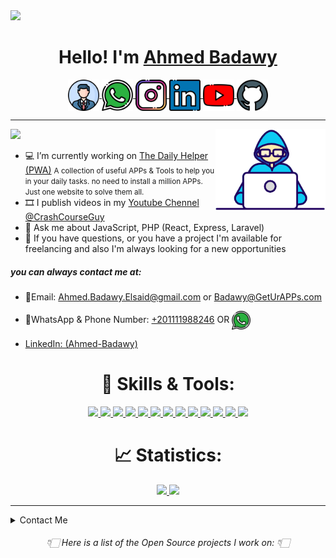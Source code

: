 <a href="https://github.com/MilkFlavor">
    <img src="https://i.pinimg.com/originals/2a/a0/87/2aa087672753cba980f983a6f8336761.jpg">
</a>

<h1 align="center">
	Hello! I'm
	<a href="https://geturapps.com/intro/" target="_blank">Ahmed Badawy</a>
</h1>

<p align="center">
<a href="https://geturapps.com/intro/" target="_blank" align="center">
    <img width="50px" align="center" src="https://github.com/Ahmed-Badawy/Ahmed-Badawy/blob/master/assets/cv.svg" />
</a>

<a href="https://wa.me/201111988246?text=Hello" target="_blank" align="center">
    <img width="50px" align="center" src="https://github.com/Ahmed-Badawy/Ahmed-Badawy/blob/master/assets/whatsapp.svg" />
</a>

<!-- <a href="https://www.facebook.com/Badawy.A7mad" target="_blank" align="center">
    <img
        width="50px"
        align="center"
        src="https://github.com/Ahmed-Badawy/Ahmed-Badawy/blob/master/assets/facebook.svg"
    />
</a> -->

<a href="http://instagram.com/badawy.a7mad/" target="_blank" align="center">
    <img
        width="50px"
        align="center"
        src="https://github.com/Ahmed-Badawy/Ahmed-Badawy/blob/master/assets/instagram.svg"
    />
</a>

<!-- <a href="https://twitter.com/Badawy_A7mad/" target="_blank" align="center">
    <img
        width="50px"
        align="center"
        src="https://github.com/Ahmed-Badawy/Ahmed-Badawy/blob/master/assets/twitter.svg"
    />
</a> -->

<a href="https://linkedin.com/in/Ahmed-Badawy/" target="_blank" align="center"> 
<img width="50px" align="center" src="https://github.com/Ahmed-Badawy/Ahmed-Badawy/blob/master/assets/linkedin.svg" />
</a>

<a href="https://www.youtube.com/@CrashCourseGuy" target="_blank" align="center" >
<img width="50px" align="center" src="https://github.com/Ahmed-Badawy/Ahmed-Badawy/blob/master/assets/youtube.svg" />
</a>

<a  href="https://github.com/Ahmed-Badawy/" target="_blank" align="center">
    <img
        width="50px"
        align="center"
        src="https://github.com/Ahmed-Badawy/Ahmed-Badawy/blob/master/assets/github.svg"
    />
</a>
</p>

---

<a  href="https://geturapps.com/intro/" target="_blank">
	<img
		width="35%"
		align="right"
		src="https://github.com/Ahmed-Badawy/Ahmed-Badawy/blob/master/assets/coding.gif"
	/>
</a>

![](https://komarev.com/ghpvc/?username=Ahmed-Badawy&color=blue)

- 💻 I’m currently working on [The Daily Helper
  (PWA)](https://geturapps.com/daily-helper/)
  <small>
  A collection of useful APPs & Tools to help you in your daily tasks. no need
  to install a million APPs. Just one website to solve them all.
  </small >
- 🎞️ I publish videos in my [Youtube
  Chennel @CrashCourseGuy](https://www.youtube.com/@CrashCourseGuy)
- 💬 Ask me about
  JavaScript, PHP (React, Express, Laravel)
- 💼 If you have questions, or you have a project I'm available for freelancing and also I'm always looking for a new opportunities

##### you can always contact me at: <br />

- 📧Email: Ahmed.Badawy.Elsaid@gmail.com or Badawy@GetUrAPPs.com

- 🤙WhatsApp & Phone Number: <a  href="tel:+201111988246" target="_blank">+201111988246</a> OR <a href="https://wa.me/201111988246?text=Hello" target="_blank" align="center">
  <img width="30px" align="center" src="https://github.com/Ahmed-Badawy/Ahmed-Badawy/blob/master/assets/whatsapp.svg" />
  </a>

- <a  href="https://www.linkedin.com/in/ahmed-badawy/" target="_blank">LinkedIn: (Ahmed-Badawy)</a>





<h1 align="center"> 🔧 Skills & Tools: </h1>
<p align="center">
  
  <a href="https://html.com/">
    <img src="https://img.shields.io/badge/HTML-E34F26?style=for-the-badge&logo=HTML5&logoColor=white">
  </a>
  <a href="https://www.javascript.com/">
    <img src="https://img.shields.io/badge/JavaScript-323330?style=for-the-badge&logo=javascript&logoColor=F7DF1E">
  </a> 
  <a href="https://reactjs.org/">
    <img src="https://img.shields.io/badge/react-61DAFB?&style=for-the-badge&logo=react&logoColor=121212">
  </a> 
  <a href="https://nodejs.org/en/">
    <img src="https://img.shields.io/badge/NODE.JS-339933?style=for-the-badge&logo=Node.js&logoColor=white">
  </a>
  <a href="https://git-scm.com/">
    <img src="https://img.shields.io/badge/git-F05032?&style=for-the-badge&logo=git&logoColor=white">
  </a>
  <a href="https://www.typescriptlang.org/">
    <img src="https://img.shields.io/badge/typescript-3178C6?&style=for-the-badge&logo=typescript&logoColor=white">
  </a>
  <a href="https://www.w3schools.com/css/">
    <img src="https://img.shields.io/badge/CSS-1572B6?style=for-the-badge&logo=CSS3&logoColor=white">
  </a>
  <a href="https://www.tenserflow.org">
    <img src="https://img.shields.io/badge/TensorFlow-%23FF6F00.svg?style=for-the-badge&logo=TensorFlow&logoColor=white">
  </a>
  <a href="https://www.github.com">
    <img src="https://img.shields.io/badge/GitHub-000000?style=for-the-badge&logo=GitHub&logoColor=white">
  </a>
  <a href="https://www.npm.com">
    <img src="https://img.shields.io/badge/npm-CB3837?style=for-the-badge&logo=npm&logoColor=white">
  </a>
  <a href="http://php.net/">
    <img src="https://img.shields.io/badge/php-777BB4?style=for-the-badge&logo=php&logoColor=white">
  </a>
  <a href="https://laravel.com/">
    <img src="https://img.shields.io/badge/laravel-FF2D20?style=for-the-badge&logo=laravel&logoColor=white">
  </a>
  <a href="https://aws.amazon.com/">
    <img src="https://img.shields.io/badge/Amazon AWS-232F3E?style=for-the-badge&logo=Amazon AWS&logoColor=white">
  </a>

<h1 align="center"> 📈 Statistics: </h1>
<p align="center">
  <a href="https://geturapps.com/intro/">
  <img width="49.7%" src="https://github-readme-stats.vercel.app/api?username=Ahmed-Badawy&show_icons=true&title_color=ffffff&text_color=ffffff&icon_color=ffffff&bg_color=559bde"/>
  <img width="49.8%" src="https://github-readme-streak-stats.herokuapp.com/?user=Ahmed-Badawy&background=559bde&hide_border=true&ring=ffffff&sideNums=ffffff&currStreakLabel=ffffff&sideLabels=ffffff&dates=ffffff&stroke=7dace3&currStreakNum=ffffff" />
  </a>
</p>


---
<details>
<summary>Contact Me</summary>
		  
  <a href="https://www.linkedin.com/in/Ahmed-Badawy">
    <img src="https://img.shields.io/badge/linkedin-0A66C2?style=for-the-badge&logo=linkedin&logoColor=white">
  </a>
  <a href="https://github.com/Ahmed-Badawy">
    <img src="https://img.shields.io/badge/github-181717?style=for-the-badge&logo=github&logoColor=white">
  </a>
  <a href="https://www.youtube.com/@CrashCourseGuy">
    <img src="https://img.shields.io/badge/youtube-FF0000?style=for-the-badge&logo=youtube&logoColor=white">
  </a>
	
	
<h6 align="center">
    سبحَانَكَ اللَّهُمَّ وَبِحَمْدِكَ، أَشْهَدُ أَنْ لا إِلهَ إِلأَ انْتَ
    أَسْتَغْفِرُكَ وَأَتْوبُ إِلَيْكَ
</h6>

</details>

<h6 align="center">
	👇🏻 Here is a list of the Open Source projects I work on: 👇🏻
</h6>


